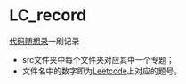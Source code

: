 # LC_record
[代码随想录](https://programmercarl.com/)一刷记录
-   src文件夹中每个文件夹对应其中一个专题；
-   文件名中的数字即为[Leetcode](https://leetcode.cn/)上对应的题号。

